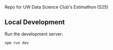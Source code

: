
Repo for UW Data Science Club's Estimathon (S25)

## Local Development

Run the development server:

```bash
npm run dev

```